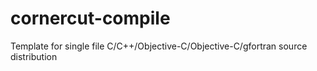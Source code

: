 # cornercut-compile
Template for single file C/C++/Objective-C/Objective-C/gfortran source distribution
